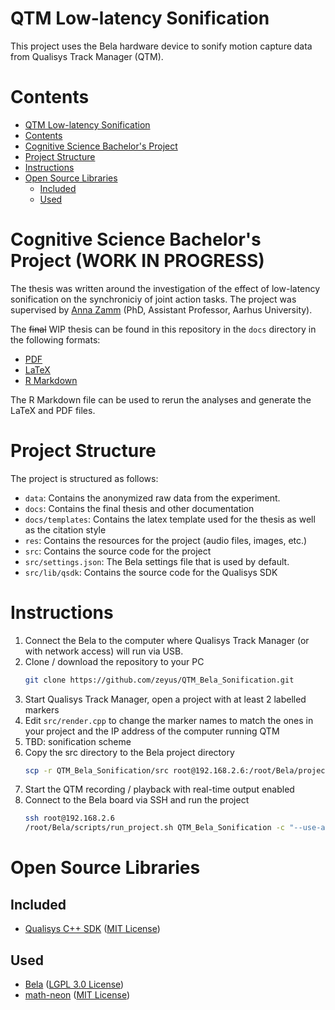# QTM Low-latency Sonification

This project uses the Bela hardware device to sonify motion capture data from Qualisys Track Manager (QTM).
# Contents

<!--ts-->
* [QTM Low-latency Sonification](#qtm-low-latency-sonification)
* [Contents](#contents)
* [Cognitive Science Bachelor's Project](#cognitive-science-bachelors-project)
* [Project Structure](#project-structure)
* [Instructions](#instructions)
* [Open Source Libraries](#open-source-libraries)
   * [Included](#included)
   * [Used](#used)
<!--te-->

# Cognitive Science Bachelor's Project (WORK IN PROGRESS)

The thesis was written around the investigation of the effect of low-latency sonification on the synchroniciy of joint action tasks.
The project was supervised by [Anna Zamm](https://pure.au.dk/portal/en/persons/anna-zamm(34046139-7057-4cae-927d-f2458b279026).html) (PhD, Assistant Professor, Aarhus University).

The ~~final~~ WIP thesis can be found in this repository in the `docs` directory in the following formats:

- [PDF](docs/CogSci_Bachelor_Thesis.pdf)
- [LaTeX](docs/CogSci_Bachelor_Thesis.tex)
- [R Markdown](docs/CogSci_Bachelor_Thesis.Rmd)

The R Markdown file can be used to rerun the analyses and generate the LaTeX and PDF files.

# Project Structure

The project is structured as follows:

- `data`: Contains the anonymized raw data from the experiment.
- `docs`: Contains the final thesis and other documentation
- `docs/templates`: Contains the latex template used for the thesis as well as the citation style
- `res`: Contains the resources for the project (audio files, images, etc.)
- `src`: Contains the source code for the project
- `src/settings.json`: The Bela settings file that is used by default.
- `src/lib/qsdk`: Contains the source code for the Qualisys SDK


# Instructions

1. Connect the Bela to the computer where Qualisys Track Manager (or with network access) will run via USB.
1. Clone / download the repository to your PC
    ```sh
    git clone https://github.com/zeyus/QTM_Bela_Sonification.git
    ```
1. Start Qualisys Track Manager, open a project with at least 2 labelled markers
1. Edit `src/render.cpp` to change the marker names to match the ones in your project and the IP address of the computer running QTM
1. TBD: sonification scheme
1. Copy the src directory to the Bela project directory
    ```sh
    scp -r QTM_Bela_Sonification/src root@192.168.2.6:/root/Bela/projects/QTM_Bela_Sonification
    ```
1. Start the QTM recording / playback with real-time output enabled
1. Connect to the Bela board via SSH and run the project
    ```sh
    ssh root@192.168.2.6
    /root/Bela/scripts/run_project.sh QTM_Bela_Sonification -c "--use-analog yes --use-digital no --period 32 --high-performance-mode"
    ```

# Open Source Libraries

## Included

- [Qualisys C++ SDK](https://github.com/qualisys/qualisys_cpp_sdk) ([MIT License](https://github.com/qualisys/qualisys_cpp_sdk/blob/master/LICENSE.md))

## Used

- [Bela](https://github.com/BelaPlatform/Bela) ([LGPL 3.0 License](https://github.com/BelaPlatform/Bela/blob/master/LICENSE))
- [math-neon](https://code.google.com/archive/p/math-neon/) ([MIT License](https://code.google.com/archive/p/math-neon/))
